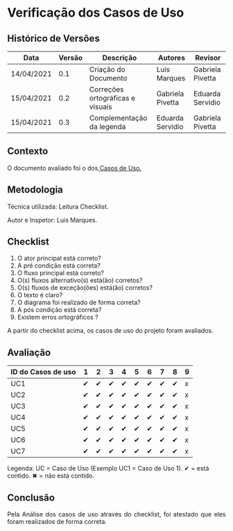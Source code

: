 # Verificação dos Casos de Uso

## Histórico de Versões

| Data       | Versão | Descrição                        | Autores          | Revisor          |
| ---------- | ------ | -------------------------------- | ---------------- | ---------------- |
| 14/04/2021 | 0.1    | Criação do Documento             | Luis Marques     | Gabriela Pivetta |
| 15/04/2021 | 0.2    | Correções ortográficas e visuais | Gabriela Pivetta | Eduarda Servidio |
| 15/04/2021 | 0.3    | Complementação da legenda        | Eduarda Servidio | Gabriela Pivetta |

## Contexto

<p align="justify">O documento avaliado foi o dos<a href = "https://requisitos-de-software.github.io/2020.2-Meu-Gov.br/Modelagem_Requisitos/Casos_uso/" > Casos de Uso.</a> </p>

## Metodologia

<p align="justify">
Técnica utilizada: Leitura Checklist.</p>
Autor e Inspetor: Luis Marques.

## Checklist

1. O ator principal está correto?
2. A pré condição está correta?
3. O fluxo principal está correto?
4. O(s) fluxos alternativo(s) está(ão) corretos?
5. O(s) fluxos de exceção(ões) está(ão) corretos?
6. O texto é claro?
7. O diagrama foi realizado de forma correta?
8. A pós condição está correta?
9. Existem erros ortográficos ?

<p align="justify"> A partir do checklist acima, os casos de uso do projeto foram avaliados. </p>

## Avaliação

| ID do Casos de uso | 1   | 2   | 3   | 4   | 5   | 6   | 7   | 8   | 9   |
| ------------------ | --- | --- | --- | --- | --- | --- | --- | --- | --- |
| UC1                | ✔   | ✔   | ✔   | ✔   | ✔   | ✔   | ✔   | ✔   | x   |
| UC2                | ✔   | ✔   | ✔   | ✔   | ✔   | ✔   | ✔   | ✔   | x   |
| UC3                | ✔   | ✔   | ✔   | ✔   | ✔   | ✔   | ✔   | ✔   | x   |
| UC4                | ✔   | ✔   | ✔   | ✔   | ✔   | ✔   | ✔   | ✔   | x   |
| UC5                | ✔   | ✔   | ✔   | ✔   | ✔   | ✔   | ✔   | ✔   | x   |
| UC6                | ✔   | ✔   | ✔   | ✔   | ✔   | ✔   | ✔   | ✔   | x   |
| UC7                | ✔   | ✔   | ✔   | ✔   | ✔   | ✔   | ✔   | ✔   | x   |

Legenda: UC = Caso de Uso (Exemplo UC1 = Caso de Uso 1). ✔ = está contido. ✖ = não está contido.

## Conclusão

<p align="justify">Pela Análise dos casos de uso através do checklist, foi atestado que eles foram realizados de forma correta. </p>
